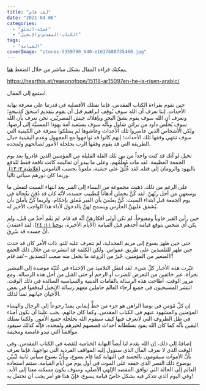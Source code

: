 ```yaml
---
title: "لقد قام"
date: "2021-04-06"
categories: 
  - "قضيّة-الخلق"
  - "الكتاب-المقدس-والإنجيل"
tags: 
  - "القيامة"
coverImage: "stones-5359790_640-e1617688735460.jpg"
---
```


يمكنك قراءة المقال بشكل مباشر من خلال الضغط [هنا.](https://creation.com/he-is-risen-arabic)

https://hearthis.at/reasonofope/15118-ar15097en-he-is-risen-arabic/

استمع إلى المقال.

حين نقوم بقراءة الكتاب المقدس، فإننا نمتلك الأفضلية في قدرتنا على معرفة نهاية الأحداث. إننا نعرف أن الله سوف يُوقِف ابراهيم قبل أن يقوم بتقديم اسحقَ كذبيحةٍ؛ ونعرف أن الله سوف يقوم بشقّ البحر وبإهلاك جيش المصريّين. نحن نعرف بأن الله سوف يُخلِّص داود من براثن شاول وبأنَّه سوف يستعيد أمة يهوذا المسبيَّة إلى أرضها. ولكن الأشخاص الذين عاصروا تلك الأحداث وعاشوها لم يمتلكوا معرفة عن الكيفية التي سوف تنتهي وفقها تلك الأحداث؛ إنهم كانوا قد تواجهوا مع المجهول وعدم اليقينية حيال الطريقة التي قد يقوم وفقها الرب بحلحلة الأمور لصالحهم ولمجده.

تخيل لو أنك قد كنت واحداً من بين تلك القلة القليلة من المؤمنين الذين غادروا بعد يوم الجمعة العظيمة. لقد مات مُعلِّمُهم، وعلى ما يبدو أن تعاليمه كانت نافعة فقط للدفع باليهود والرومان إلى قتله. لقد عُلِّقَ على خشبة، ملعوناً بحسب الناموس ([غلاطية ٣: ١٣](https://biblia.com/books/ar-vandyke/gal3.13)). وربما كان دورهم سيأتي تالياً.

على الرغم من ذلك، ذهبت مجموعة من النساء إلى القبر بعد انتهاء السبت لتفعلن ما بوسعهن من أجل ربّهنّ. لقد كُنَّ يحملن أدهاناً لتطييب جسده، لأنّه كان قد دُفِنَ بعُجالة في يوم الجمعة قبل ابتداء السبت. كُنَّ يعلمنَ بأن القبر مُغلق بإحكام، ولربما كُنَّ يأملنَ بأن يُشفق عليهنَّ الحارس ويسمح لهنَّ بالدخول لأداء هذا الواجب الأخير له.

حين رأين القبر خاوياً ومفتوحاً، لم تكن أولى أفكارهنَّ أنَّه قد قام. لم يَقُم أحدٌ من قَبل، ولم يكن أي شخص يتوقع قيامة أحدهم قبل القيامة (الأيام الأخيرة، [يوحنا ١١: ٢٤](https://biblia.com/books/ar-vandyke/john11.24)). لقد اعتقدنَ أنَّ جسده قد سُرِقَ.

حتى حين ظهرَ يسوع إلى مريم المجدلية، لم تتعرف عليه للتو. ذات الأمر كان قد حدث حين ظهر للتلميذين على طريق عمواس. ولكن الكلمة قد انتشرت من خلال ذلك الجمع الصغير من المؤمنين، خَبرٌ من الروعة ما يجعل منه صعب التصديق – _لقد قام!!_

غيّرت هذه الأخبار كلّ شيء. لقد انتقل التلاميذ من الإختباء في عُليّة موصدة إلى التبشير بجرأة، غير خائفين من التعرض للضرب أو الرجم أو حتى القتل من أجل هذه الرسالة. ومع مرور الوقت، أطاحت هذه الرسالة بالقامات الدينية والسياسية السائدة في ذلك الوقت. انتشر المسيحيون في جميع أرجاء العالم حاملين معهم رسالة الإنجيل ليدفعوا في بعض الأحيان حياتهم ثمناً لذلك.

إن كلَّ مُؤمنٍ في يومنا الراهن هو جزء من خطٍّ إيماني يمتدّ رجوعاً إلى الرجال والنساء المؤمنين والمشهود عنهم في الكتاب المقدس. وكما كان حالهم، يجب علينا أن نكون أُمناء في ظل الظروف التي لانعرف فيها كيف سيقوم الله بحلحلة جميع الأمور. ولكننا نمتلك اليقين بأنَّه كما كان الله يقود بسلطانه أحداث قصصهم لخيرهم ولمجده، فإنَّه كذلك سيقود مواقفنا التي تبدو غامضة ومخيفة.

إضافةً إلى ذلك، إن الله يقدم لنا أيضاً النهاية الختامية للقصة في الكتاب المقدس. وفي الوقت الذي لا نعرف المآل الذي ستؤول إليه المواقف الفردية التي تواجهنا، فإننا نعرف بأنَّ الأموات سيقومون بالجسد في النهاية كما قام يسوع، وبأنَّ يسوع سيأتي ثانية ليُبيّن بوضوح ذلك النصر الذي حققه على الموت في أول يوم من أيام القيامة. ستتم استعادة العالم إلى الحالة التي توافق المقصد الإلهي الأصلي، وسوف يكون مسكنه معنا إلى الأبد. وفي اليوم الذي نتذكر فيه بشكل خاصّ قيامة يسوع، فإنّ هذا هو أمر يجب أن نحتفل به!

* * *

